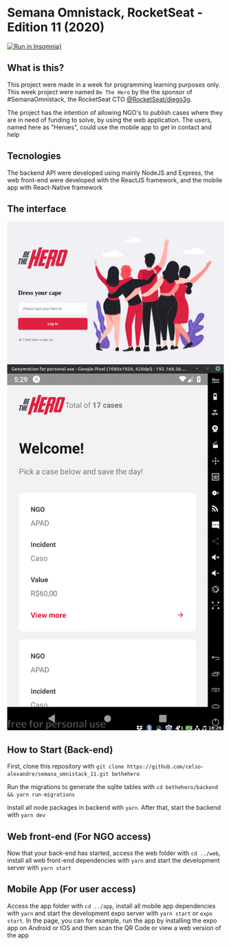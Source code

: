 # Semana Omnistack, RocketSeat - Edition 11 (2020)

[![Run in Insomnia}](https://insomnia.rest/images/run.svg)](https://insomnia.rest/run/?label=BeTheHero&uri=https%3A%2F%2Fraw.githubusercontent.com%2Fcelso-alexandre%2Fsemana_omnistack_11%2Fmaster%2Fglobal%2Finsomnia%2Fbackend.json)

## What is this?

This project were made in a week for programming learning purposes only. This week project were named `Be The Hero` by the the sponsor of #SemanaOmnistack, the RocketSeat CTO [@RocketSeat/diego3g](https://github.com/diego3g).

The project has the intention of allowing NGO's to publish cases where they are in need of funding to solve, by using the web application. The users, named here as "Heroes", could use the mobile app to get in contact and help

## Tecnologies

The backend API were developed using mainly NodeJS and Express, the web front-end were developed with the ReactJS framework, and the mobile app with React-Native framework

## The interface

![NGO Web Interface](https://github.com/celso-alexandre/semana_omnistack_11/raw/master/global/readme/assets/web01.gif)
![User App](https://github.com/celso-alexandre/semana_omnistack_11/raw/master/global/readme/assets/app01.gif)

## How to Start (Back-end)

First, clone this repository with `git clone https://github.com/celso-alexandre/semana_omnistack_11.git bethehero`

Run the migrations to generate the sqlite tables with `cd bethehero/backend && yarn run-migrations`

Install all node packages in backend with `yarn`. After that, start the backend with `yarn dev`

## Web front-end (For NGO access)

Now that your back-end has started, access the web folder with `cd ../web`, install all web front-end dependencies with `yarn` and start the development server with `yarn start`

## Mobile App (For user access)

Access the app folder with `cd ../app`, install all mobile app dependencies with `yarn` and start the development expo server with `yarn start` or `expo start`. In the page, you can for example, run the app by installing the expo app on Android or IOS and then scan the QR Code or view a web version of the app
